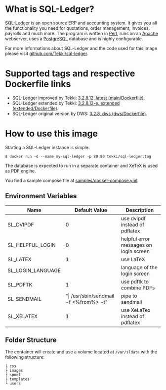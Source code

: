 <!-- this file is generated via docker-builder/generate.pl, do not edit it directly -->
# What is SQL-Ledger?

[SQL-Ledger](https://sql-ledger.com) is an open source ERP and accounting system. It gives you all the functionality you need for quotations, order management, invoices, payrolls and much more. The program is written in [Perl](https://www.perl.org), runs on an [Apache](https://httpd.apache.org) webserver, uses a [PostgreSQL](https://www.postgresql.org) database and is highly configurable.

For more informations about SQL-Ledger and the code used for this image please visit [github.com/Tekki/sql-ledger](https://github.com/Tekki/sql-ledger).

# Supported tags and respective Dockerfile links

* SQL-Ledger improved by Tekki: [3.2.8.12, latest (main/Dockerfile)](https://github.com/Tekki/docker-sql-ledger/blob/master/main/Dockerfile).
* SQL-Ledger extended by Tekki: [3.2.8.12-e, extended (extended/Dockerfile)](https://github.com/Tekki/docker-sql-ledger/blob/master/extended/Dockerfile).
* SQL-Ledger original version by DWS: [3.2.8, dws (dws/Dockerfile)](https://github.com/Tekki/docker-sql-ledger/blob/master/dws/Dockerfile).

# How to use this image

Starting a SQL-Ledger instance is simple:

    $ docker run -d --name my-sql-ledger -p 80:80 tekki/sql-ledger:tag

The database is expected to run in a separate container and XeTeX is used as PDF engine.

You find a sample compose file at [samples/docker-compose.yml](https://github.com/Tekki/docker-sql-ledger/blob/master/samples/docker-compose.yml).

## Environment Variables

| Name | Default Value | Description |
| - | - | - |
| SL\_DVIPDF | 0 | use dvipdf instead of pdflatex |
| SL\_HELPFUL\_LOGIN | 0 | helpful error messages on login screen |
| SL\_LATEX | 1 | use LaTeX |
| SL\_LOGIN\_LANGUAGE | | language of the login screen |
| SL\_PDFTK | 1 | use pdftk to combine PDFs |
| SL\_SENDMAIL | "\| /usr/sbin/sendmail -f <%from%> -t" | pipe to sendmail |
| SL\_XELATEX | 1 | use XeLaTex instead of pdflatex |

## Folder Structure

The container will create and use a volume located at `/var/sldata` with the following structure:

    ├ css
    ├ images
    ├ spool
    ├ templates
    └ users
